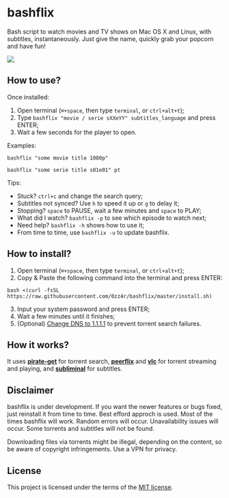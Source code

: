 # bashflix
Bash script to watch movies and TV shows on Mac OS X and Linux, with subtitles, instantaneously. Just give the name, quickly grab your popcorn and have fun!

![](https://media.giphy.com/media/mACRrW4R25kuQLexXn/giphy.gif)

## How to use?
Once installed:
1. Open terminal (`⌘+space`, then type `terminal`, or `ctrl+alt+t`);
2. Type `bashflix "movie / serie sXXeYY" subtitles_language` and press ENTER;
3. Wait a few seconds for the player to open.

Examples:
```
bashflix "some movie title 1080p"
```
```
bashflix "some serie title s01e01" pt
```

Tips:
* Stuck? `ctrl+c` and change the search query;
* Subtitles not synced? Use `h` to speed it up or `g` to delay it;
* Stopping? `space` to PAUSE, wait a few minutes and `space` to PLAY;
* What did I watch? `bashflix -p` to see which episode to watch next;
* Need help? `bashflix -h` shows how to use it;
* From time to time, use `bashflix -u` to update bashflix.

## How to install?
1. Open terminal (`⌘+space`, then type `terminal`, or `ctrl+alt+t`);
2. Copy & Paste the following command into the terminal and press ENTER:
```
bash <(curl -fsSL https://raw.githubusercontent.com/0zz4r/bashflix/master/install.sh)
```
3. Input your system password and press ENTER;
4. Wait a few minutes until it finishes;
5. (Optional) [Change DNS to 1.1.1.1](https://1.1.1.1/dns/) to prevent torrent search failures.

## How it works?
It uses [**pirate-get**](https://github.com/vikstrous/pirate-get) for torrent search, [**peerflix**](https://github.com/mafintosh/peerflix) and [**vlc**](https://github.com/videolan/vlc) for torrent streaming and playing,  and [**subliminal**](https://github.com/Diaoul/subliminal) for subtitles.

## Disclaimer
bashflix is under development. If you want the newer features or bugs fixed, just reinstall it from time to time. Best efford approch is used. Most of the times bashflix will work. Random errors will occur. Unavailability issues will occur. Some torrents and subtitles will not be found. 

Downloading files via torrents might be illegal, depending on the content, so be aware of copyright infringements. Use a VPN for privacy.

## License
This project is licensed under the terms of the [MIT license](https://github.com/0zz4r/bashflix/blob/master/LICENSE.md).
